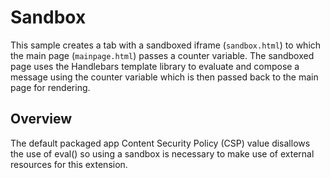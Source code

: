 # Sandbox

This sample creates a tab with a sandboxed iframe (`sandbox.html`) to which the main page (`mainpage.html`)
passes a counter variable. The sandboxed page uses the
Handlebars template library to evaluate and compose a message
using the counter variable which is then passed back to the main page for rendering.

## Overview

The default packaged app Content Security Policy (CSP) value disallows the use of eval() so using a sandbox is necessary to make use of external resources for this extension.
